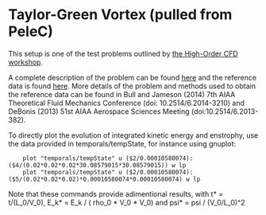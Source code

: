 # Taylor-Green Vortex (pulled from PeleC)

This setup is one of the test problems outlined by [the High-Order CFD
workshop](https://www.grc.nasa.gov/hiocfd/).

A complete description of the problem can be found
[here](https://www.grc.nasa.gov/hiocfd/wp-content/uploads/sites/22/case_c3.3.pdf) and
the reference data is found
[here](https://www.grc.nasa.gov/wp-content/uploads/sites/22/C3.3_datafiles.zip). More
details of the problem and methods used to obtain the reference data
can be found in Bull and Jameson (2014) 7th AIAA Theoretical Fluid
Mechanics Conference (doi: 10.2514/6.2014-3210) and DeBonis (2013)
51st AIAA Aerospace Sciences Meeting (doi:10.2514/6.2013-382).

To directly plot the evolution of integrated kinetic energy and enstrophy, use
the data provided in temporals/tempState, for instance using gnuplot:

```
    plot "temporals/tempState" u ($2/0.00010580074):($4/(0.02*0.02*0.02*30.08579015*30.08579015)) w lp 
    plot "temporals/tempState" u ($2/0.00010580074):($5/(0.02*0.02*0.02)*0.00010580074*0.00010580074) w lp 
```

Note that these commands provide adimentional results, with t\* = t/(L\_0/V\_0),
E\_k\* = E\_k / ( rho\_0 * V\_0 * V\_0) and psi\* = psi / (V\_0/L\_0)^2
